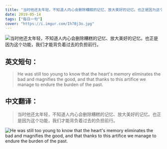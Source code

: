 ```yaml
---
title: "当时他还太年轻，不知道人内心会删除糟糕的记忆、放大美好的记忆。也正是因为这个功能，我们才能背负着过去的负担前行。"
date: 2019-05-14
tags: ["每日一句"]
cover: "https://i.imgur.com/Ih7Bj3o.jpg"
---
```


![当时他还太年轻，不知道人内心会删除糟糕的记忆、放大美好的记忆。也正是因为这个功能，我们才能背负着过去的负担前行。](https://i.imgur.com/IeIchOn.jpg)

## 英文短句：
> He was still too young to know that the heart's memory eliminates the bad and magnifies the good, and that thanks to this artifice we manage to endure the burden of the past.

<!--more-->

## 中文翻译：
> 当时他还太年轻，不知道人内心会删除糟糕的记忆、放大美好的记忆。也正是因为这个功能，我们才能背负着过去的负担前行。

![He was still too young to know that the heart's memory eliminates the bad and magnifies the good, and that thanks to this artifice we manage to endure the burden of the past.](https://i.imgur.com/xkArR3P.jpg)

